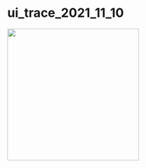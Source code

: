 # ui_trace_2021_11_10

<img src="https://user-images.githubusercontent.com/62702170/141070399-e9fd700d-10c8-440c-bdfe-c670467c5789.gif" width="300">
